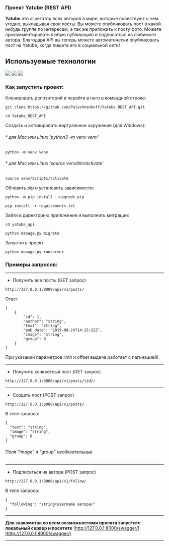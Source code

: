 ### Проект Yatube (REST API)

**Yatube**  это агрегатор всех авторов в мире, которые повествуют о чем угодно, выкладывая свои посты. Вы можете опубликовать пост в какой-нибудь группе по интересам, а так же приложить к посту фото. Можете прокомментировать любую публикацию и подписаться на любимого автора. Благодаря API вы теперь можете автоматически опубликовать пост на Yatube, когда пишете его в социальной сети!

## Используемые технологии

![](https://img.shields.io/badge/Python-3776AB?style=for-the-badge&logo=python&logoColor=white)
![](https://img.shields.io/badge/Django-092E20?style=for-the-badge&logo=django&logoColor=green)
![](https://img.shields.io/badge/DJANGO-REST-ff1709?style=for-the-badge&logo=django&logoColor=white&color=ff1709&labelColor=gray)

### Как запустить проект:
Клонировать репозиторий и перейти в него в командной строке:
```
git clone https://github.com/Palashnenkoff/Yatube_REST_API.git
```
```
cd Yatube_REST_API
```
Cоздать и активировать виртуальное окружение (для Windows):
###### * для Mac или Linux 'python3 -m venv venv'  
```
python -m venv venv
```
###### * для Mac или Linux 'source venv/bin/activate' 
```
source venv/Scripts/activate 
```
Обновить pip и установить зависимости:
```
python -m pip install --upgrade pip
```
```
pip install -r requirements.txt
```
Зайти в директорию приложения и выполнить миграции:
```
cd yatube_api
```
```
python manage.py migrate
```
Запустить проект:
```
python manage.py runserver
```
### Примеры запросов:
***
* Получить все посты (GET запрос)
```
http://127.0.0.1:8000/api/v1/posts/
```
Ответ
```
[
    {
        "id": 1,
        "author": "string",
        "text": "string",
        "pub_date": "2019-08-24T14:15:22Z",
        "image": "string",
        "group": 0
    }
]
```
При указании параметров limit и offset выдача работает с пагинацией!
***
* Получить конкретный пост (GET запрос)
```
http://127.0.0.1:8000/api/v1/posts/{id}/
```
***
* Создать пост (POST запрос)
```
http://127.0.0.1:8000/api/v1/posts/
```
В теле запроса: 
```
{
  "text": "string",
  "image": "string",
  "group": 0
}
```
###### Поля "image" и "group" необязательные
***
* Подписаться на автора (POST запрос)
```
http://127.0.0.1:8000/api/v1/follow/
```
В теле запроса: 
```
{
  "following": "string(username автора)"
}
```
***
**Для знакомства со всем возможностями проекта запустите локальный сервер и посетите** [http://127.0.0.1:8000/swagger/](http://127.0.0.1:8000/swagger/)
***

